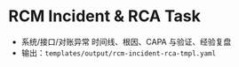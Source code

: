 # RCM Incident & RCA Task

- 系统/接口/对账异常 时间线、根因、CAPA 与验证、经验复盘
- 输出：`templates/output/rcm-incident-rca-tmpl.yaml`
